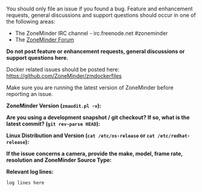You should only file an issue if you found a bug.  Feature and enhancement requests, general discussions and support questions should occur in one of the following areas:

- The ZoneMinder IRC channel - irc.freenode.net #zoneminder
- The [ZoneMinder Forum](https://forums.zoneminder.com/)

**Do not post feature or enhancement requests, general discussions or support questions here.**

Docker related issues should be posted here: https://github.com/ZoneMinder/zmdockerfiles

Make sure you are running the latest version of ZoneMinder before reporting an issue.

**ZoneMinder Version (`zmaudit.pl -v`):**

**Are you using a development snapshot / git checkout?  If so, what is the latest commit? (`git rev-parse HEAD`):**

**Linux Distribution and Version (`cat /etc/os-release` or `cat /etc/redhat-release`):**

**If the issue concerns a camera, provide the make, model, frame rate, resolution and ZoneMinder Source Type:**

**Relevant log lines:**
```
log lines here
```
